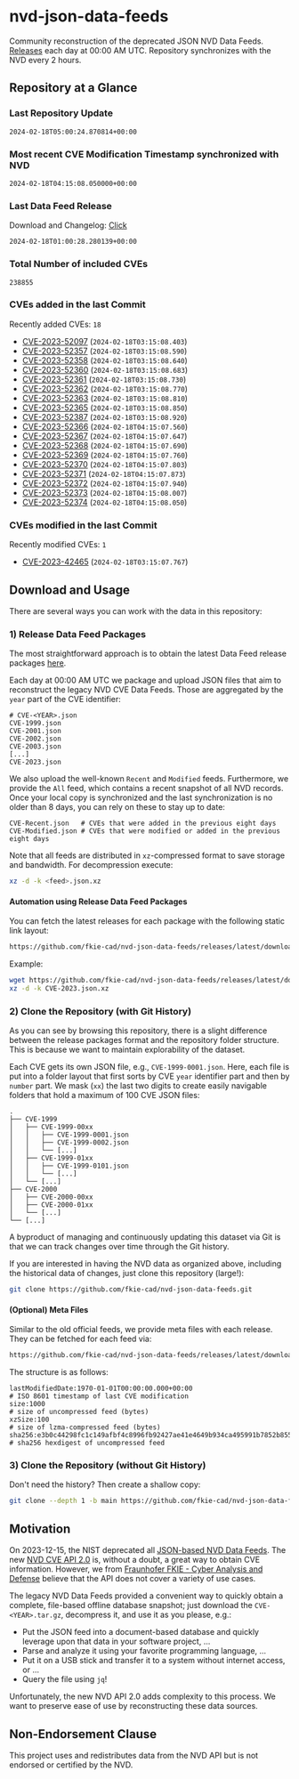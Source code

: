 # nvd-json-data-feeds

Community reconstruction of the deprecated JSON NVD Data Feeds. 
[Releases](https://github.com/fkie-cad/nvd-json-data-feeds/releases/latest) each day at 00:00 AM UTC.
Repository synchronizes with the NVD every 2 hours.

## Repository at a Glance

### Last Repository Update

```plain
2024-02-18T05:00:24.870814+00:00
```

### Most recent CVE Modification Timestamp synchronized with NVD

```plain
2024-02-18T04:15:08.050000+00:00
```

### Last Data Feed Release

Download and Changelog: [Click](https://github.com/fkie-cad/nvd-json-data-feeds/releases/latest)

```plain
2024-02-18T01:00:28.280139+00:00
```

### Total Number of included CVEs

```plain
238855
```

### CVEs added in the last Commit

Recently added CVEs: `18`

* [CVE-2023-52097](CVE-2023/CVE-2023-520xx/CVE-2023-52097.json) (`2024-02-18T03:15:08.403`)
* [CVE-2023-52357](CVE-2023/CVE-2023-523xx/CVE-2023-52357.json) (`2024-02-18T03:15:08.590`)
* [CVE-2023-52358](CVE-2023/CVE-2023-523xx/CVE-2023-52358.json) (`2024-02-18T03:15:08.640`)
* [CVE-2023-52360](CVE-2023/CVE-2023-523xx/CVE-2023-52360.json) (`2024-02-18T03:15:08.683`)
* [CVE-2023-52361](CVE-2023/CVE-2023-523xx/CVE-2023-52361.json) (`2024-02-18T03:15:08.730`)
* [CVE-2023-52362](CVE-2023/CVE-2023-523xx/CVE-2023-52362.json) (`2024-02-18T03:15:08.770`)
* [CVE-2023-52363](CVE-2023/CVE-2023-523xx/CVE-2023-52363.json) (`2024-02-18T03:15:08.810`)
* [CVE-2023-52365](CVE-2023/CVE-2023-523xx/CVE-2023-52365.json) (`2024-02-18T03:15:08.850`)
* [CVE-2023-52387](CVE-2023/CVE-2023-523xx/CVE-2023-52387.json) (`2024-02-18T03:15:08.920`)
* [CVE-2023-52366](CVE-2023/CVE-2023-523xx/CVE-2023-52366.json) (`2024-02-18T04:15:07.560`)
* [CVE-2023-52367](CVE-2023/CVE-2023-523xx/CVE-2023-52367.json) (`2024-02-18T04:15:07.647`)
* [CVE-2023-52368](CVE-2023/CVE-2023-523xx/CVE-2023-52368.json) (`2024-02-18T04:15:07.690`)
* [CVE-2023-52369](CVE-2023/CVE-2023-523xx/CVE-2023-52369.json) (`2024-02-18T04:15:07.760`)
* [CVE-2023-52370](CVE-2023/CVE-2023-523xx/CVE-2023-52370.json) (`2024-02-18T04:15:07.803`)
* [CVE-2023-52371](CVE-2023/CVE-2023-523xx/CVE-2023-52371.json) (`2024-02-18T04:15:07.873`)
* [CVE-2023-52372](CVE-2023/CVE-2023-523xx/CVE-2023-52372.json) (`2024-02-18T04:15:07.940`)
* [CVE-2023-52373](CVE-2023/CVE-2023-523xx/CVE-2023-52373.json) (`2024-02-18T04:15:08.007`)
* [CVE-2023-52374](CVE-2023/CVE-2023-523xx/CVE-2023-52374.json) (`2024-02-18T04:15:08.050`)


### CVEs modified in the last Commit

Recently modified CVEs: `1`

* [CVE-2023-42465](CVE-2023/CVE-2023-424xx/CVE-2023-42465.json) (`2024-02-18T03:15:07.767`)


## Download and Usage

There are several ways you can work with the data in this repository:

### 1) Release Data Feed Packages

The most straightforward approach is to obtain the latest Data Feed release packages [here](https://github.com/fkie-cad/nvd-json-data-feeds/releases/latest).

Each day at 00:00 AM UTC we package and upload JSON files that aim to reconstruct the legacy NVD CVE Data Feeds.
Those are aggregated by the `year` part of the CVE identifier:

```
# CVE-<YEAR>.json
CVE-1999.json
CVE-2001.json
CVE-2002.json
CVE-2003.json
[...]
CVE-2023.json
```

We also upload the well-known `Recent` and `Modified` feeds.
Furthermore, we provide the `All` feed, which contains a recent snapshot of all NVD records.
Once your local copy is synchronized and the last synchronization is no older than 8 days, you can rely on these to stay up to date:

```plain
CVE-Recent.json   # CVEs that were added in the previous eight days
CVE-Modified.json # CVEs that were modified or added in the previous eight days
```

Note that all feeds are distributed in `xz`-compressed format to save storage and bandwidth.
For decompression execute:

```sh
xz -d -k <feed>.json.xz
```


#### Automation using Release Data Feed Packages

You can fetch the latest releases for each package with the following static link layout:

```sh
https://github.com/fkie-cad/nvd-json-data-feeds/releases/latest/download/CVE-<YEAR>.json.xz
```

Example:

```sh
wget https://github.com/fkie-cad/nvd-json-data-feeds/releases/latest/download/CVE-2023.json.xz
xz -d -k CVE-2023.json.xz
```



### 2) Clone the Repository (with Git History)

As you can see by browsing this repository, there is a slight difference between the release packages format and the repository folder structure.
This is because we want to maintain explorability of the dataset.

Each CVE gets its own JSON file, e.g., `CVE-1999-0001.json`.
Here, each file is put into a folder layout that first sorts by CVE `year` identifier part and then by `number` part.
We mask (`xx`) the last two digits to create easily navigable folders that hold a maximum of 100 CVE JSON files:

```plain
.
├── CVE-1999
│   ├── CVE-1999-00xx
│   │   ├── CVE-1999-0001.json
│   │   ├── CVE-1999-0002.json
│   │   └── [...]
│   ├── CVE-1999-01xx
│   │   ├── CVE-1999-0101.json
│   │   └── [...]
│   └── [...]
├── CVE-2000
│   ├── CVE-2000-00xx
│   ├── CVE-2000-01xx
│   └── [...]
└── [...]
```

A byproduct of managing and continuously updating this dataset via Git is that we can track changes over time through the Git history.

If you are interested in having the NVD data as organized above, including the historical data of changes, just clone this repository (large!):

```sh
git clone https://github.com/fkie-cad/nvd-json-data-feeds.git
```

#### (Optional) Meta Files

Similar to the old official feeds, we provide meta files with each release. They can be fetched for each feed via:

```sh
https://github.com/fkie-cad/nvd-json-data-feeds/releases/latest/download/CVE-<YEAR>.meta
```

The structure is as follows:

```plain
lastModifiedDate:1970-01-01T00:00:00.000+00:00                          # ISO 8601 timestamp of last CVE modification
size:1000                                                               # size of uncompressed feed (bytes)
xzSize:100                                                              # size of lzma-compressed feed (bytes)
sha256:e3b0c44298fc1c149afbf4c8996fb92427ae41e4649b934ca495991b7852b855 # sha256 hexdigest of uncompressed feed
```


### 3) Clone the Repository (without Git History)

Don't need the history? Then create a shallow copy:

```sh
git clone --depth 1 -b main https://github.com/fkie-cad/nvd-json-data-feeds.git
```

## Motivation

On 2023-12-15, the NIST deprecated all [JSON-based NVD Data Feeds](https://nvd.nist.gov/vuln/data-feeds#divRetirementBanner-1).
The new [NVD CVE API 2.0](https://nvd.nist.gov/developers/vulnerabilities) is, without a doubt, a great way to obtain CVE information.
However, we from [Fraunhofer FKIE - Cyber Analysis and Defense](https://www.fkie.fraunhofer.de/en/departments/cad.html) believe that the API does not cover a variety of use cases.

The legacy NVD Data Feeds provided a convenient way to quickly obtain a complete, file-based offline database snapshot; just download the `CVE-<YEAR>.tar.gz`, decompress it, and use it as you please, e.g.:

* Put the JSON feed into a document-based database and quickly leverage upon that data in your software project, ...
* Parse and analyze it using your favorite programming language, ...
* Put it on a USB stick and transfer it to a system without internet access, or ...
* Query the file using `jq`!

Unfortunately, the new NVD API 2.0 adds complexity to this process.
We want to preserve ease of use by reconstructing these data sources.

## Non-Endorsement Clause

This project uses and redistributes data from the NVD API but is not endorsed or certified by the NVD.